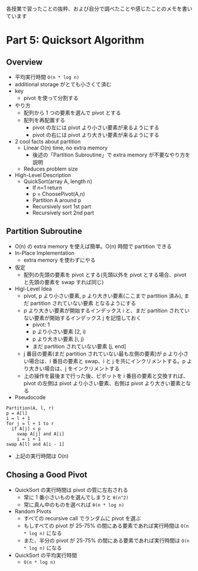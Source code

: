 各授業で習ったことの抜粋、および自分で調べたことや感じたことのメモを書いています

# Part 5: Quicksort Algorithm

## Overview

- 平均実行時間 `O(n * log n)`
- additional storage がとても小さくて済む
- key
  - pivot を使って分割する
- やり方
  - 配列から 1 つの要素を選んで pivot とする
  - 配列を再配置する
    - pivot の左には pivot より小さい要素が来るようにする
    - pivot の右には pivot より大きい要素が来るようにする
- 2 cool facts about partition
  - Linear O(n) time, no extra memory
    - 後述の「Partition Subroutine」で extra memory が不要なやり方を説明
  - Reduces problem size
- High-Level Description
  - QuickSort(array A, length n)
    - If n=1 return
    - p = ChoosePivot(A,n)
    - Partition A around p
    - Recursively sort 1st part
    - Recursively sort 2nd part

## Partition Subroutine

- O(n) の extra memory を使えば簡単。O(n) 時間で partition できる
- In-Place Implementation
  - extra memory を使わずにやる
- 仮定
  - 配列の先頭の要素を pivot とする(先頭以外を pivot とする場合、pivot と先頭の要素を swap すれば同じ)
- Higl-Level Idea
  - pivot, p より小さい要素, p より大きい要素(ここまで partition 済み), まだ partition されていない要素 となるようにする
  - p より大きい要素が開始するインデックス i と、まだ partition されていない要素が開始するインデックス j を記憶しておく
    - pivot: 1
    - p より小さい要素 [2, i)
    - p より大きい要素 [i, j)
    - まだ partition されていない要素 [j, end]
  - j 番目の要素(まだ partition されていない最も左側の要素)が p より小さい場合は、i 番目の要素と swap、i と j を共にインクリメントする。p より大きい場合は、j をインクリメントする
  - 上の操作を最後まで行った後、ピボットを i 番目の要素と交換すれば、pivot の左側は pivot より小さい要素、右側は pivot より大きい要素となる
- Pseudocode

```
Partition(A, l, r)
p = A[l]
i = l + 1
for j = l + 1 to r
  if A[j] < p
    swap A[j] and A[i]
    i = i + 1
swap A[l] and A[i - 1]
```

- 上記の実行時間は O(n)

## Chosing a Good Pivot

- QuickSort の実行時間は pivot の質に左右される
  - 常に 1 番小さいものを選んでしまうと `θ(n^2)`
  - 常に真ん中のものを選べれば `θ(n * log n)`
- Random Pivots
  - すべての recursive call でランダムに pivot を選ぶ
  - もしすべての pivot が 25-75% の間にある要素であれば実行時間は `O(n * log n)` になる
  - また、半分の pivot が 25-75% の間にある要素であれば実行時間は `O(n * log n)` になる
- QuickSort の平均実行時間
  - `O(n * log n)`
